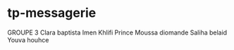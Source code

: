 # tp-messagerie
GROUPE 3
Clara baptista
Imen Khlifi
Prince Moussa diomande
Saliha belaid
Youva houhce